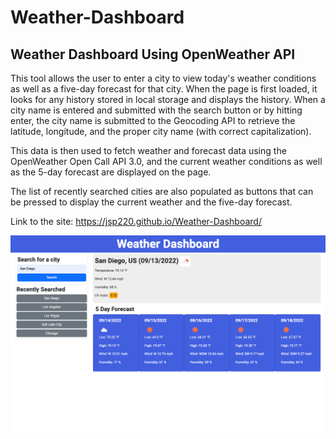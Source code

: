# Weather-Dashboard

## Weather Dashboard Using OpenWeather API

This tool allows the user to enter a city to view today's weather conditions as well as a five-day forecast for that city. When the page is first loaded, it looks for any history stored in local storage and displays the history. When a city name is entered and submitted with the search button or by hitting enter, the city name is submitted to the Geocoding API to retrieve the latitude, longitude, and the proper city name (with correct capitalization).

This data is then used to fetch weather and forecast data using the OpenWeather Open Call API 3.0, and the current weather conditions as well as the 5-day forecast are displayed on the page.

The list of recently searched cities are also populated as buttons that can be pressed to display the current weather and the five-day forecast.

Link to the site: https://jsp220.github.io/Weather-Dashboard/

<img src="./assets/images/screenshot.png" alt="Screenshot of the Deployed Application" />